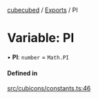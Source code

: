 [cubecubed](/wiki/README.md) / [Exports](/wiki/modules.md) / PI

# Variable: PI

• **PI**: `number` = `Math.PI`

#### Defined in

[src/cubicons/constants.ts:46](https://github.com/imaphatduc/cubecubed/blob/26131ac/src/cubicons/constants.ts#L46)

